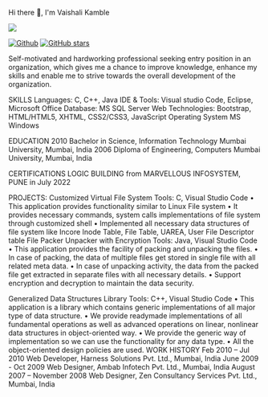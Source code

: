 Hi there 👋, I'm Vaishali Kamble

![](https://visitor-badge.laobi.icu/badge?page_id=vaishalik85)

[![Github](https://img.shields.io/github/followers/rohit-b-kadam?label=Followers&style=social)](https://github.com/vaishali-kamble)
[![GitHub stars](https://img.shields.io/github/stars/rohit-b-kadam?label=Stars&style=social)](https://github.com/vaishali-kamble)


Self-motivated and hardworking professional seeking entry position in an organization, which gives me a chance to improve knowledge, enhance my skills and enable me to strive towards the overall development of the organization.

SKILLS
Languages:
C, C++, Java
IDE & Tools:
Visual studio Code, Eclipse, Microsoft Office
Database:
MS SQL Server
Web Technologies:
Bootstrap, HTML/HTML5, XHTML, CSS2/CSS3, JavaScript
Operating System
MS Windows

EDUCATION
2010
Bachelor in Science, Information Technology
Mumbai University, Mumbai, India
2006
Diploma of Engineering, Computers 
Mumbai University, Mumbai, India

CERTIFICATIONS
LOGIC BUILDING from MARVELLOUS INFOSYSTEM, PUNE in July 2022

PROJECTS:
Customized Virtual File System 
Tools: C, Visual Studio Code 
•	This application provides functionality similar to Linux File system
•	It provides necessary commands, system calls implementations of file system through customized shell
•	Implemented all necessary data structures of file system like Incore Inode Table, File Table, UAREA, User File Descriptor table
File Packer Unpacker with Encryption
Tools: Java, Visual Studio Code 
•	This application provides the facility of packing and unpacking the files.
•	In case of packing, the data of multiple files get stored in single file with all related meta data.
•	In case of unpacking activity, the data from the packed file get extracted in separate files with all necessary details.
•	Support encryption and decryption to maintain the data security.

Generalized Data Structures Library 
Tools: C++, Visual Studio Code 
•	This application is a library which contains generic implementations of all major type of data structure.
•	We provide readymade implementations of all fundamental operations as well as advanced operations on linear, nonlinear data structures in object-oriented way. 
•	We provide the generic way of implementation so we can use the functionality for any data type.
•	All the object-oriented design policies are used. 
WORK HISTORY
Feb 2010 – Jul 2010 Web Developer, Harness Solutions Pvt. Ltd., Mumbai, India
June 2009 - Oct 2009 Web Designer, Ambab Infotech Pvt. Ltd., Mumbai, India 
August 2007 – November 2008 Web Designer, Zen Consultancy Services Pvt. Ltd., Mumbai, India

